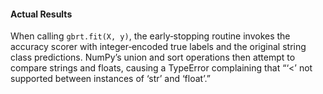 #### Actual Results

When calling `gbrt.fit(X, y)`, the early‐stopping routine invokes the accuracy scorer with integer‐encoded true labels and the original string class predictions. NumPy’s union and sort operations then attempt to compare strings and floats, causing a TypeError complaining that “‘<’ not supported between instances of ‘str’ and ‘float’.”